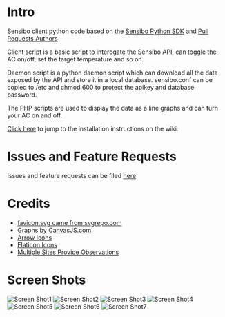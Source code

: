 # Intro
Sensibo client python code based on the [Sensibo Python SDK](https://github.com/Sensibo/sensibo-python-sdk/) and [Pull Requests Authors](https://github.com/Sensibo/sensibo-python-sdk/pulls)

Client script is a basic script to interogate the Sensibo API, can toggle the AC on/off, set the target temperature and so on.

Daemon script is a python daemon script which can download all the data exposed by the API and store it in a local database. sensibo.conf can be copied to /etc and chmod 600 to protect the apikey and database password.

The PHP scripts are used to display the data as a line graphs and can turn your AC on and off.

[Click here](https://github.com/evilbunny2008/sensibo-python-sdk/wiki) to jump to the installation instructions on the wiki.

# Issues and Feature Requests

Issues and feature requests can be filed [here](https://github.com/evilbunny2008/sensibo-python-sdk/issues)

# Credits

* [favicon.svg came from svgrepo.com](https://www.svgrepo.com/svg/268208/cooling-cooler)
* [Graphs by CanvasJS.com](https://canvasjs.com/)  
* [Arrow Icons](https://svgsilh.com/00bcd4/image/34285.html)
* [Flaticon Icons](https://www.flaticon.com)
* [Multiple Sites Provide Observations](https://github.com/evilbunny2008/sensibo-python-sdk/wiki/Sources-of-Weather-Observations)

# Screen Shots

![Screen Shot1](https://raw.githubusercontent.com/evilbunny2008/sensibo-python-sdk/master/screenshots/ss1.png)
![Screen Shot2](https://raw.githubusercontent.com/evilbunny2008/sensibo-python-sdk/master/screenshots/ss2.png)
![Screen Shot3](https://raw.githubusercontent.com/evilbunny2008/sensibo-python-sdk/master/screenshots/ss3.png)
![Screen Shot4](https://raw.githubusercontent.com/evilbunny2008/sensibo-python-sdk/master/screenshots/ss4.png)
![Screen Shot5](https://raw.githubusercontent.com/evilbunny2008/sensibo-python-sdk/master/screenshots/ss5.png)
![Screen Shot6](https://raw.githubusercontent.com/evilbunny2008/sensibo-python-sdk/master/screenshots/ss6.png)
![Screen Shot7](https://raw.githubusercontent.com/evilbunny2008/sensibo-python-sdk/master/screenshots/ss7.png)
